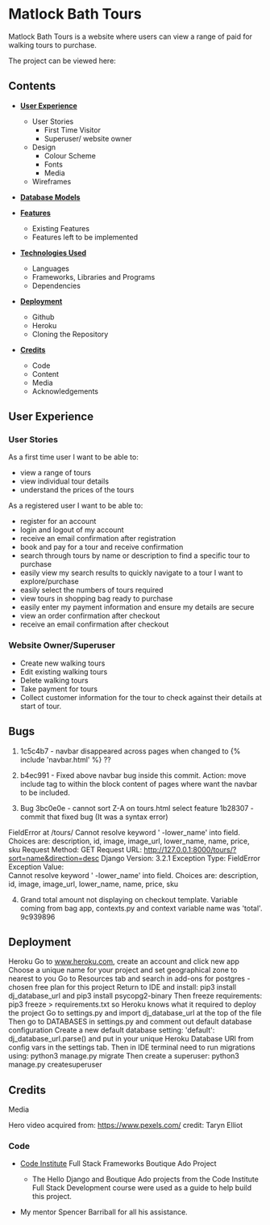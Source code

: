 # Matlock Bath Tours

Matlock Bath Tours is a website where users can view a range of paid for walking tours to purchase.

The project can be viewed here: 

## Contents

- [**User Experience**](#user-experience)
  - User Stories
    - First Time Visitor
    - Superuser/ website owner
  - Design
    - Colour Scheme
    - Fonts
    - Media
  - Wireframes

- [**Database Models**](#database-models)

- [**Features**](#features)
  - Existing Features
  - Features left to be implemented

- [**Technologies Used**](#technologies-used)
  - Languages
  - Frameworks, Libraries and Programs
  - Dependencies

- [**Deployment**](#deployment)
  - Github
  - Heroku
  - Cloning the Repository

- [**Credits**](#credits)
  - Code
  - Content
  - Media
  - Acknowledgements
    
## User Experience

### User Stories

As a first time user I want to be able to:

* view a range of tours
* view individual tour details
* understand the prices of the tours

As a registered user I want to be able to:

* register for an account
* login and logout of my account
* receive an email confirmation after registration 
* book and pay for a tour and receive confirmation
* search through tours by name or description to find a specific tour to purchase
* easily view my search results to quickly navigate to a tour I want to explore/purchase
* easily select the numbers of tours required
* view tours in shopping bag ready to purchase
* easily enter my payment information and ensure my details are secure
* view an order confirmation after checkout
* receive an email confirmation after checkout

### Website Owner/Superuser

* Create new walking tours
* Edit existing walking tours
* Delete walking tours
* Take payment for tours
* Collect customer information for the tour to check against their details at start of tour.


## Bugs
1. 1c5c4b7 - navbar disappeared across pages when changed to {%  include 'navbar.html' %} ?? 
2. b4ec991 - Fixed above navbar bug inside this commit. Action: move include tag to within the block content of pages where want
the navbar to be included.

3. Bug 3bc0e0e - cannot sort Z-A on tours.html select feature
1b28307 - commit that fixed bug (It was a syntax error)

FieldError at /tours/
Cannot resolve keyword ' -lower_name' into field. Choices are: description, id, image, image_url, lower_name, name, price, sku
Request Method:	GET
Request URL:	http://127.0.0.1:8000/tours/?sort=name&direction=desc
Django Version:	3.2.1
Exception Type:	FieldError
Exception Value:	
Cannot resolve keyword ' -lower_name' into field. Choices are: description, id, image, image_url, lower_name, name, price, sku

4. Grand total amount not displaying on checkout template. Variable coming from bag app, contexts.py and context variable name was 'total'.
9c939896
   
## Deployment

Heroku
Go to www.heroku.com, create an account and click new app
Choose a unique name for your project and set geographical zone to nearest to you
Go to Resources tab and search in add-ons for postgres - chosen free plan for this project
Return to IDE and install: pip3 install dj_database_url and pip3 install psycopg2-binary
Then freeze requirements: pip3 freeze > requirements.txt so Heroku knows what it required to deploy the project
Go to settings.py and import dj_database_url at the top of the file
Then go to DATABASES in settings.py and comment out default database configuration
Create a new default database setting: 'default': dj_database_url.parse() and put in your unique Heroku Database URl 
from config vars in the settings tab.
Then in IDE terminal need to run migrations using: python3 manage.py migrate
Then create a superuser: python3 manage.py createsuperuser



## Credits

Media

Hero video acquired from: https://www.pexels.com/ credit: Taryn Elliot

### Code

- [Code Institute](https://codeinstitute.net/) Full Stack Frameworks Boutique Ado Project
  - The Hello Django and Boutique Ado projects from the Code Institute Full Stack Development course were used as a guide to help build this project.

- My mentor Spencer Barriball for all his assistance.